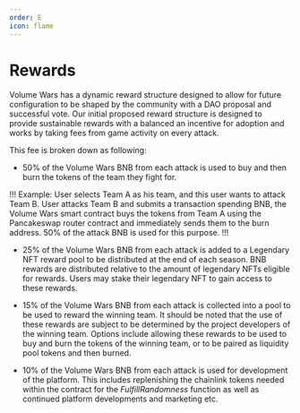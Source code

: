 ```yaml
---
order: E
icon: flame
---
```

# Rewards

Volume Wars has a dynamic reward structure designed to allow for future configuration to be shaped by the community with a DAO proposal and 
successful vote. Our initial proposed reward structure is designed to provide sustainable rewards with a balanced an incentive for adoption 
and works by taking fees from game activity on every attack. 

This fee is broken down as following: 

- 50% of the Volume Wars BNB from each attack is used to buy and then burn the tokens of the team they fight for. 

!!!
Example: User selects Team A as his team, and this user wants to attack Team B.  User attacks Team B and submits a transaction spending BNB, 
the Volume Wars smart contract buys the tokens from Team A using the Pancakeswap router contract and immediately sends them to the burn 
address. 50% of the attack BNB is used for this purpose. 
!!!

- 25% of the Volume Wars BNB from each attack is added to a Legendary NFT reward pool to be distributed at the end of each season.  BNB 
rewards are distributed relative to the amount of legendary NFTs eligible for rewards. Users may stake their legendary NFT to gain access 
to these rewards. 

- 15% of the Volume Wars BNB from each attack is collected into a pool to be used to reward the winning team. It should be noted that the 
use of these rewards are subject to be determined by the project developers of the winning team. Options include allowing these rewards to 
be used to buy and burn the tokens of the winning team, or to be paired as liquidity pool tokens and then burned.

- 10% of the Volume Wars BNB from each attack is used for development of the platform. This includes replenishing the chainlink tokens needed 
within the contract for the _FulfillRandomness_ function as well as continued platform developments and marketing etc. 